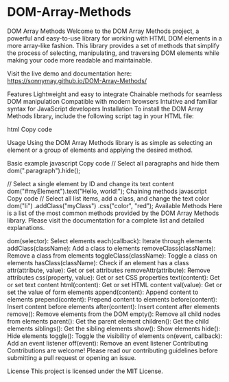 # DOM-Array-Methods
DOM Array Methods
Welcome to the DOM Array Methods project, a powerful and easy-to-use library for working with HTML DOM elements in a more array-like fashion. This library provides a set of methods that simplify the process of selecting, manipulating, and traversing DOM elements while making your code more readable and maintainable.

Visit the live demo and documentation here: https://sonnymay.github.io/DOM-Array-Methods/

Features
Lightweight and easy to integrate
Chainable methods for seamless DOM manipulation
Compatible with modern browsers
Intuitive and familiar syntax for JavaScript developers
Installation
To install the DOM Array Methods library, include the following script tag in your HTML file:

html
Copy code
<script src="https://sonnymay.github.io/DOM-Array-Methods/dist/dom-array-methods.min.js"></script>
Usage
Using the DOM Array Methods library is as simple as selecting an element or a group of elements and applying the desired method.

Basic example
javascript
Copy code
// Select all paragraphs and hide them
dom(".paragraph").hide();

// Select a single element by ID and change its text content
dom("#myElement").text("Hello, world!");
Chaining methods
javascript
Copy code
// Select all list items, add a class, and change the text color
dom("li")
  .addClass("myClass")
  .css("color", "red");
Available Methods
Here is a list of the most common methods provided by the DOM Array Methods library. Please visit the documentation for a complete list and detailed explanations.

dom(selector): Select elements
each(callback): Iterate through elements
addClass(className): Add a class to elements
removeClass(className): Remove a class from elements
toggleClass(className): Toggle a class on elements
hasClass(className): Check if an element has a class
attr(attribute, value): Get or set attributes
removeAttr(attribute): Remove attributes
css(property, value): Get or set CSS properties
text(content): Get or set text content
html(content): Get or set HTML content
val(value): Get or set the value of form elements
append(content): Append content to elements
prepend(content): Prepend content to elements
before(content): Insert content before elements
after(content): Insert content after elements
remove(): Remove elements from the DOM
empty(): Remove all child nodes from elements
parent(): Get the parent element
children(): Get the child elements
siblings(): Get the sibling elements
show(): Show elements
hide(): Hide elements
toggle(): Toggle the visibility of elements
on(event, callback): Add an event listener
off(event): Remove an event listener
Contributing
Contributions are welcome! Please read our contributing guidelines before submitting a pull request or opening an issue.

License
This project is licensed under the MIT License.
